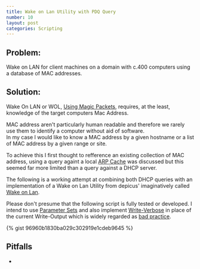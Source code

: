 ```yaml
---
title: Wake on Lan Utility with PDQ Query
number: 10
layout: post
categories: Scripting
---
```


## Problem:
Wake on LAN for client machines on a domain with c.400 computers using a database of MAC addresses.

## Solution:
Wake On LAN or WOL, [Using Magic Packets](https://en.wikipedia.org/wiki/Wake-on-LAN#Magic_packet), 
requires, at the least, knowledge of the target computers Mac Address.

MAC address aren't particularly human readable and therefore we rarely use them to identify a computer without aid of software.  
In my case I would like to know a MAC address by a given hostname or a list of MAC address by a given range or site.

To achieve this I first thought to refference an existing collection of MAC address, 
using a query againt a local [ARP Cache](https://en.wikipedia.org/wiki/Address_Resolution_Protocol#Example) 
was discussed but this seemed far more limited than a query against a DHCP server.

The following is a working attempt at combining both DHCP queries with an implementation of a Wake on Lan Utility
from depicus' imaginatively called [Wake on Lan](https://www.depicus.com/wake-on-lan/).

Please don't presume that the following script is fully tested or developed.  I intend to use [Parameter Sets](https://blogs.technet.microsoft.com/heyscriptingguy/2011/06/30/use-parameter-sets-to-simplify-powershell-commands/) 
and also implement [Write-Verbose](https://blogs.technet.microsoft.com/heyscriptingguy/2014/07/30/use-powershell-to-write-verbose-output/) 
in place of the current Write-Output which is widely regarded as [bad practice](http://www.jsnover.com/blog/2013/12/07/write-host-considered-harmful/).

{% gist 96960b1830ba029c302919e1cdeb9645 %}

## Pitfalls

  - 
